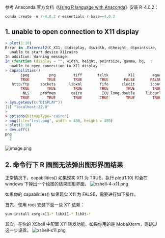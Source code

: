 参考 Anaconda 官方文档《[Using R language with Anaconda](https://docs.anaconda.com/anaconda/user-guide/tasks/using-r-language/)》安装 R-4.0.2：

```r
conda create -n r-4.0.2 r-essentials r-base==4.0.2
```

## 1. unable to open connection to X11 display

```r
> plot(1:10)
Error in .External2(C_X11, d$display, d$width, d$height, d$pointsize,  :
  unable to start device X11cairo
In addition: Warning message:
In (function (display = "", width, height, pointsize, gamma, bg,  :
  unable to open connection to X11 display ''
> capabilities()
       jpeg         png        tiff       tcltk         X11        aqua
       TRUE        TRUE        TRUE        TRUE       FALSE       FALSE
   http/ftp     sockets      libxml        fifo      cledit       iconv
       TRUE        TRUE        TRUE        TRUE        TRUE        TRUE
        NLS     profmem       cairo         ICU long.double     libcurl
       TRUE        TRUE        TRUE        TRUE        TRUE        TRUE
> Sys.getenv(c("DISPLAY"))
[1] "localhost:22.0"
>
> options(bitmapType='cairo')
> png(file="test.png", width = 480, height = 480)
> plot(1:10)
> dev.off()
png
  2
```

![image.png](https://shub-1251708715.cos.ap-guangzhou.myqcloud.com/elog-cookbook-img/FkZx8QeLR-ONq2yCbogCByYcQIph.png)

## 2. 命令行下 R 画图无法弹出图形界面结果

正常情况下，capabilities() 如果现实 X11 为 TRUE，执行 plot(1:10) 时会在 windows 下弹出一个绘图的结果图形界面。
![xshell-4-x11.png](https://shub-1251708715.cos.ap-guangzhou.myqcloud.com/elog-cookbook-img/Fs1qjTOQnehCQmA2MrYycXmFkCnX.png)

如果你的 capabilities() 如果现实 X11 为 FALSE，需要进行如下操作。

首先，使用 root 安装下面一些 X11 依赖：

```bash
yum install xorg-x11-* libX11-* libXt-*
```

其次，在你的 XShell 中配置 X11 转发功能。如果你用的是 MobaXterm，则跳过这一步设置。
![xshell-x11.png](https://shub-1251708715.cos.ap-guangzhou.myqcloud.com/elog-cookbook-img/Fi36zL7cdgcqVdc57RRfNwNwRAGz.png)
